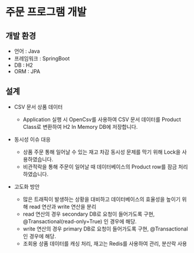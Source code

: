 # 주문 프로그램 개발
## 개발 환경
- 언어 : Java
- 프레임워크 : SpringBoot
- DB : H2
- ORM : JPA

## 설계

- CSV 문서 상품 데이터 
  - Application 실행 시 OpenCsv를 사용하여 CSV 문서 데이터를 Product Class로 변환하여 H2 In Memory DB에 저장합니다.


- 동시성 이슈 대응
  - 상품 주문 통해 일어날 수 있는 재고 차감 동시성 문제를 막기 위해 Lock을 사용하였습니다.
  - 비관적락을 통해 주문이 일어날 때 데이터베이스의 Product row를 잠금 처리 하였습니다.


- 고도화 방안
  - 많은 트래픽이 발생하는 상황을 대비하고 데이터베이스의 효율성을 높이기 위해 read 연산과 write 연산을 분리
  - read 연산의 경우 secondary DB로 요청이 들어가도록 구현, @Transactional(read-only=True) 인 경우에 해당.
  - write 연산의 경우 primary DB로 요청이 들어가도록 구현, @Transactional 인 경우에 해당.
  - 조회용 상품 데이터를 캐싱 처리, 재고는 Redis를 사용하여 관리, 분산락 사용
